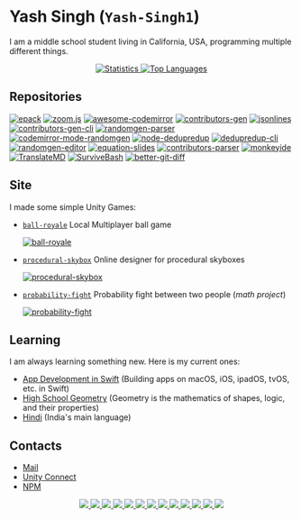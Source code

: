 # Yash Singh (`Yash-Singh1`)

I am a middle school student living in California, USA, programming multiple different things.

<p align="center">
  <a href="javascript:;">
    <img src="https://github-readme-stats.vercel.app/api?username=Yash-Singh1&count_private=true&theme=vue-dark" alt="Statistics">
    <img src="https://github-readme-stats.vercel.app/api/top-langs/?username=Yash-Singh1&layout=compact&langs_count=10&theme=vue-dark&count_private=true" alt="Top Languages">
  </a>
</p>

## Repositories

[![epack](https://github-readme-stats.vercel.app/api/pin/?show_owner=true&theme=vue-dark&username=Yash-Singh1&repo=epack)](https://github.com/Yash-Singh1/epack)
[![zoom.js](https://github-readme-stats.vercel.app/api/pin/?show_owner=true&theme=vue-dark&username=Yash-Singh1&repo=zoom.js)](https://github.com/Yash-Singh1/zoom.js)
[![awesome-codemirror](https://github-readme-stats.vercel.app/api/pin/?show_owner=true&theme=vue-dark&username=Yash-Singh1&repo=awesome-codemirror)](https://github.com/Yash-Singh1/awesome-codemirror)
[![contributors-gen](https://github-readme-stats.vercel.app/api/pin/?show_owner=true&theme=vue-dark&username=Yash-Singh1&repo=contributors-gen)](https://github.com/Yash-Singh1/contributors-gen)
[![jsonlines](https://github-readme-stats.vercel.app/api/pin/?show_owner=true&theme=vue-dark&username=Yash-Singh1&repo=jsonlines)](https://github.com/Yash-Singh1/JSONL.js)
[![contributors-gen-cli](https://github-readme-stats.vercel.app/api/pin/?show_owner=true&theme=vue-dark&username=Yash-Singh1&repo=contributors-gen-cli)](https://github.com/Yash-Singh1/contributors-gen-cli)
[![randomgen-parser](https://github-readme-stats.vercel.app/api/pin/?show_owner=true&theme=vue-dark&username=Yash-Singh1&repo=randomgen-parser)](https://github.com/Yash-Singh1/randomgen-parser)
[![codemirror-mode-randomgen](https://github-readme-stats.vercel.app/api/pin/?show_owner=true&theme=vue-dark&username=Yash-Singh1&repo=codemirror-mode-randomgen)](https://github.com/Yash-Singh1/codemirror-mode-randomgen)
[![node-dedupredup](https://github-readme-stats.vercel.app/api/pin/?show_owner=true&theme=vue-dark&username=Yash-Singh1&repo=node-dedupredup)](https://github.com/Yash-Singh1/node-dedupredup)
[![dedupredup-cli](https://github-readme-stats.vercel.app/api/pin/?show_owner=true&theme=vue-dark&username=Yash-Singh1&repo=dedupredup-cli)](https://github.com/Yash-Singh1/dedupredup-cli)
[![randomgen-editor](https://github-readme-stats.vercel.app/api/pin/?show_owner=true&theme=vue-dark&username=Yash-Singh1&repo=randomgen-editor)](https://github.com/Yash-Singh1/randomgen-editor)
[![equation-slides](https://github-readme-stats.vercel.app/api/pin/?show_owner=true&theme=vue-dark&username=Yash-Singh1&repo=equation-slides)](https://github.com/Yash-Singh1/equation-slides)
[![contributors-parser](https://github-readme-stats.vercel.app/api/pin/?show_owner=true&theme=vue-dark&username=Yash-Singh1&repo=contributors-parser)](https://github.com/Yash-Singh1/contributors-parser)
[![monkeyide](https://github-readme-stats.vercel.app/api/pin/?show_owner=true&theme=vue-dark&username=Yash-Singh1&repo=monkeyide)](https://github.com/Yash-Singh1/monkeyide)
[![TranslateMD](https://github-readme-stats.vercel.app/api/pin/?show_owner=true&theme=vue-dark&username=Yash-Singh1&repo=TranslateMD)](https://github.com/Yash-Singh1/TranslateMD)
[![SurviveBash](https://github-readme-stats.vercel.app/api/pin/?show_owner=true&theme=vue-dark&username=Yash-Singh1&repo=SurviveBash)](https://github.com/Yash-Singh1/SurviveBash)
[![better-git-diff](https://github-readme-stats.vercel.app/api/pin/?show_owner=true&theme=vue-dark&username=Yash-Singh1&repo=better-git-diff)](https://github.com/Yash-Singh1/better-git-diff)

## Site

I made some simple Unity Games:

- [`ball-royale`](https://github.com/Yash-Singh1/ball-royale) Local Multiplayer ball game

  [![ball-royale](https://github-readme-stats.vercel.app/api/pin/?show_owner=true&theme=vue-dark&username=Yash-Singh1&repo=ball-royale)](https://github.com/Yash-Singh1/ball-royale)
- [`procedural-skybox`](https://github.com/Yash-Singh1/procedural-skybox) Online designer for procedural skyboxes

  [![procedural-skybox](https://github-readme-stats.vercel.app/api/pin/?show_owner=true&theme=vue-dark&username=Yash-Singh1&repo=procedural-skybox)](https://github.com/Yash-Singh1/procedural-skybox)
- [`probability-fight`](https://github.com/Yash-Singh1/probability-fight) Probability fight between two people (*math project*)

  [![probability-fight](https://github-readme-stats.vercel.app/api/pin/?show_owner=true&theme=vue-dark&username=Yash-Singh1&repo=probability-fight)](https://github.com/Yash-Singh1/probability-fight)

## Learning

I am always learning something new. Here is my current ones:

- [App Development in Swift](https://en.wikipedia.org/wiki/Mobile_app_development) (Building apps on macOS, iOS, ipadOS, tvOS, etc. in Swift)
- [High School Geometry](https://en.wikipedia.org/wiki/Geometry) (Geometry is the mathematics of shapes, logic, and their properties)
- [Hindi](https://en.wikipedia.org/wiki/Hindi) (India's main language)

## Contacts

- [Mail](mailto:saiansh2525@gmail.com)
- [Unity Connect](https://connect.unity.com/u/saiansh2525)
- [NPM](https://www.npmjs.com/~saiansh2525)

<p align="center">
  <a href="javascript:;">
    <img src="https://img.shields.io/badge/-CSharp-2e3440?logoColor=81a1c1&logo=C%20Sharp" />
    <img src="https://img.shields.io/badge/-Python-2e3440?logoColor=81a1c1&logo=Python" />
    <img src="https://img.shields.io/badge/-JavaScript-2e3440?logoColor=81a1c1&logo=JavaScript" />
    <img src="https://img.shields.io/badge/-TypeScript-2e3440?logoColor=81a1c1&logo=TypeScript" />
    <img src="https://img.shields.io/badge/-CoffeeScript-2e3440?logoColor=81a1c1&logo=CoffeeScript" />
    <img src="https://img.shields.io/badge/-Swift-2e3440?logoColor=81a1c1&logo=Swift" />
    <img src="https://img.shields.io/badge/-Bash-2e3440?logoColor=81a1c1&logo=GNU%20Bash" />
    <img src="https://img.shields.io/badge/-HTML5-2e3440?logoColor=81a1c1&logo=html5" />
    <img src="https://img.shields.io/badge/-CSS3-2e3440?logoColor=81a1c1&logo=CSS3" />
    <img src="https://img.shields.io/badge/-Github-2e3440?logoColor=81a1c1&logo=github" />
    <img src="https://img.shields.io/badge/-Linux-2e3440?logoColor=81a1c1&logo=linux" />
    <img src="https://img.shields.io/badge/-Ubuntu-2e3440?logoColor=81a1c1&logo=ubuntu" />
    <img src="https://img.shields.io/badge/-NodeJS-2e3440?logoColor=81a1c1&logo=node.js" />
  </a>
</p>

